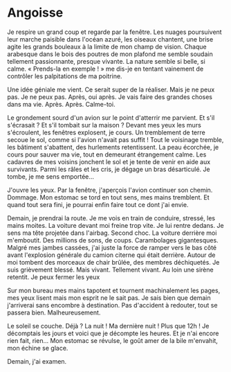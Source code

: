 # Angoisse #

Je respire un grand coup et regarde par la fenêtre. Les nuages poursuivent leur marche paisible dans l'océan azuré, les oiseaux chantent, une brise agite les grands bouleaux à la limite de mon champ de vision. Chaque arabesque dans le bois des poutres de mon plafond me semble soudain tellement passionnante, presque vivante. La nature semble si belle, si calme. « Prends-la en exemple ! » me dis-je en tentant vainement de contrôler les palpitations de ma poitrine.

Une idée géniale me vient. Ce serait super de la réaliser. Mais je ne peux pas. Je ne peux pas. Après, oui après. Je vais faire des grandes choses dans ma vie. Après. Après. Calme-toi.

Le grondement sourd d'un avion sur le point d'atterrir me parvient. Et s'il s'écrasait ? Et s'il tombait sur la maison ? Devant mes yeux les murs s'écroulent, les fenêtres explosent, je cours. Un tremblement de terre secoue le sol, comme si l'avion n'avait pas suffit ! Tout le voisinage tremble, les bâtiment s'abattent, des hurlements retentissent. La peau écorchée, je cours pour sauver ma vie, tout en demeurant étrangement calme. Les cadavres de mes voisins jonchent le sol et je tente de venir en aide aux survivants. Parmi les râles et les cris, je dégage un bras désarticulé. Je tombe, je me sens emportée…

J'ouvre les yeux. Par la fenêtre, j'aperçois l'avion continuer son chemin. Dommage. Mon estomac se tord en tout sens, mes mains tremblent. Et quand tout sera fini, je pourrai enfin faire tout ce dont j'ai envie.

Demain, je prendrai la route. Je me vois en train de conduire, stressé, les mains moites.  La voiture devant moi freine trop vite. Je lui rentre dedans. Je sens ma tête projetée dans l'airbag. Second choc. La voiture derrière moi m'emboutit. Des millions de sons, de coups. Carambolages gigantesques. Malgré mes jambes cassées, j'ai juste la force de ramper vers le bas côté avant l'explosion générale du camion citerne qui était derrière. Autour de moi tombent des morceaux de chair brûlée, des membres déchiquetés. Je suis grièvement blessé. Mais vivant. Tellement vivant. Au loin une sirène retentit. Je peux fermer les yeux

Sur mon bureau mes mains tapotent et tournent machinalement les pages, mes yeux lisent mais mon esprit ne le sait pas. Je sais bien que demain j'arriverai sans encombre à destination. Pas d'accident à redouter, tout se passera bien. Malheureusement.

Le soleil se couche. Déjà ? La nuit ! Ma dernière nuit ! Plus que 12h ! Je décomptais les jours et voici que je décompte les heures. Et je n'ai encore rien fait, rien… Mon estomac se révulse, le goût amer de la bile m'envahit, mon échine se glace.

Demain, j'ai examen.

